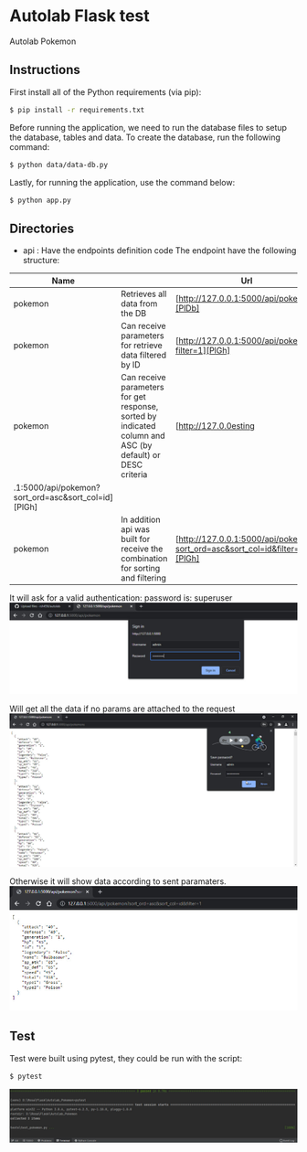 # Autolab Flask test
Autolab Pokemon


## Instructions

First install all of the Python requirements (via pip):

```sh
$ pip install -r requirements.txt
```

Before running the application, we need to run the database files to setup the database, tables and data.
To create the database, run the following command:
```sh
$ python data/data-db.py
```

Lastly, for running the application, use the command below:
```sh
$ python app.py
```

## Directories

- api : Have the endpoints definition code
    The endpoint have the following structure:

| Name |  |Url |
| ------ | ---|------ |
| pokemon |Retrieves all data from the DB |[http://127.0.0.1:5000/api/pokemon][PlDb] |
| pokemon | Can receive parameters for retrieve data filtered by ID  |[http://127.0.0.1:5000/api/pokemon?filter=1][PlGh] |
| pokemon | Can receive parameters for get response, sorted by indicated column and  ASC (by default) or DESC criteria |[http://127.0.0esting
.1:5000/api/pokemon?sort_ord=asc&sort_col=id][PlGh] |
| pokemon | In addition api was built for receive the combination for sorting and filtering |[http://127.0.0.1:5000/api/pokemon?sort_ord=asc&sort_col=id&filter=1][PlGh] |

It will ask for a valid authentication:
password is: superuser 
![](https://github.com/rsh456/autolab/blob/main/api_auth.jpg)

Will get all the data if no params are attached to the request
![](https://github.com/rsh456/autolab/blob/main/api_noparams.jpg)

Otherwise it will show data according to sent paramaters.
![](https://github.com/rsh456/autolab/blob/main/api_filter.jpg)


## Test
Test were built using pytest, they could be run with the script:
```sh
$ pytest
```
![](https://github.com/rsh456/autolab/blob/main/pytest.jpg)

